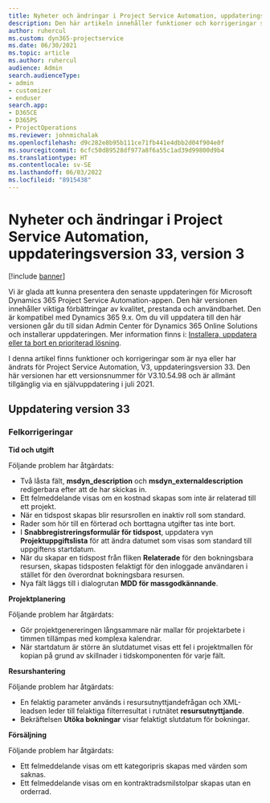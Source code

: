 ```yaml
---
title: Nyheter och ändringar i Project Service Automation, uppdateringsversion 33, version 3
description: Den här artikeln innehåller funktioner och korrigeringar som är tillgängliga i Project Service Automation uppdateringsutgåva 33, V3.
author: ruhercul
ms.custom: dyn365-projectservice
ms.date: 06/30/2021
ms.topic: article
ms.author: ruhercul
audience: Admin
search.audienceType:
- admin
- customizer
- enduser
search.app:
- D365CE
- D365PS
- ProjectOperations
ms.reviewer: johnmichalak
ms.openlocfilehash: d9c282e8b95b111ce71fb441e4dbb2d04f904e0f
ms.sourcegitcommit: 6cfc50d89528df977a8f6a55c1ad39d99800d9b4
ms.translationtype: HT
ms.contentlocale: sv-SE
ms.lasthandoff: 06/03/2022
ms.locfileid: "8915438"
---
```

# <a name="whats-new-or-changed-in-project-service-automation-update-release-33-v3"></a>Nyheter och ändringar i Project Service Automation, uppdateringsversion 33, version 3

[!include [banner](../includes/psa-now-project-operations.md)]

Vi är glada att kunna presentera den senaste uppdateringen för Microsoft Dynamics 365 Project Service Automation-appen. Den här versionen innehåller viktiga förbättringar av kvalitet, prestanda och användbarhet. Den är kompatibel med Dynamics 365 9.x. Om du vill uppdatera till den här versionen går du till sidan Admin Center för Dynamics 365 Online Solutions och installerar uppdateringen. Mer information finns i: [Installera, uppdatera eller ta bort en prioriterad lösning](/power-platform/admin/install-remove-preferred-solution).

I denna artikel finns funktioner och korrigeringar som är nya eller har ändrats för Project Service Automation, V3, uppdateringsversion 33. Den här versionen har ett versionsnummer för V3.10.54.98 och är allmänt tillgänglig via en självuppdatering i juli 2021.

## <a name="update-release-33"></a>Uppdatering version 33

### <a name="bug-fixes"></a>Felkorrigeringar

**Tid och utgift**

Följande problem har åtgärdats:

- Två låsta fält, **msdyn_description** och **msdyn_externaldescription** redigerbara efter att de har skickas in.
- Ett felmeddelande visas om en kostnad skapas som inte är relaterad till ett projekt.
- När en tidspost skapas blir resursrollen en inaktiv roll som standard.
- Rader som hör till en förterad och borttagna utgifter tas inte bort.
- I **Snabbregistreringsformulär för tidspost**, uppdatera vyn **Projektuppgiftslista** för att ändra datumet som visas som standard till uppgiftens startdatum.
- När du skapar en tidspost från fliken **Relaterade** för den bokningsbara resursen, skapas tidsposten felaktigt för den inloggade användaren i stället för den överordnat bokningsbara resursen.
- Nya fält läggs till i dialogrutan **MDD för massgodkännande**.

**Projektplanering**

Följande problem har åtgärdats:
- Gör projektgenereringen långsammare när mallar för projektarbete i timmen tillämpas med komplexa kalendrar.
- När startdatum är större än slutdatumet visas ett fel i projektmallen för kopian på grund av skillnader i tidskomponenten för varje fält.

**Resurshantering**

Följande problem har åtgärdats:
- En felaktig parameter används i resursutnyttjandefrågan och XML-leadsen leder till felaktiga filterresultat i rutnätet **resursutnyttjande**.
- Bekräftelsen **Utöka bokningar** visar felaktigt slutdatum för bokningar.

**Försäljning**

Följande problem har åtgärdats:
- Ett felmeddelande visas om ett kategoripris skapas med värden som saknas.
- Ett felmeddelande visas om en kontraktradsmilstolpar skapas utan en orderrad.
